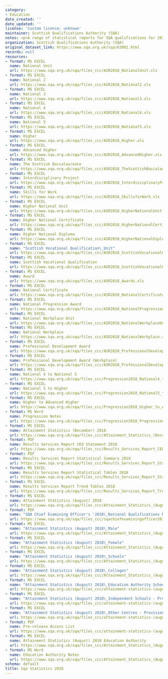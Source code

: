 ```yaml
---
category:
- Education
date_created: ''
date_updated: ''
license: 'Custom licence: unknown'
maintainer: Scottish Qualifications Authority (SQA)
notes: <p>A range of statistical reports for SQA qualifications for 2018.</p>
organization: Scottish Qualifications Authority (SQA)
original_dataset_link: https://www.sqa.org.uk/sqa/63001.html
records: null
resources:
- format: MS EXCEL
  name: National Unit
  url: https://www.sqa.org.uk/sqa/files_ccc/ASR2018_NationalUnit.xls
- format: MS EXCEL
  name: National 2
  url: https://www.sqa.org.uk/sqa/files_ccc/ASR2018_National2.xls
- format: MS EXCEL
  name: National 3
  url: https://www.sqa.org.uk/sqa/files_ccc/ASR2018_National3.xls
- format: MS EXCEL
  name: National 4
  url: https://www.sqa.org.uk/sqa/files_ccc/ASR2018_National4.xls
- format: MS EXCEL
  name: National 5
  url: https://www.sqa.org.uk/sqa/files_ccc/ASR2018_National5.xls
- format: MS EXCEL
  name: Higher
  url: https://www.sqa.org.uk/sqa/files_ccc/ASR2018_Higher.xls
- format: MS EXCEL
  name: Advanced Higher
  url: https://www.sqa.org.uk/sqa/files_ccc/ASR2018_AdvancedHigher.xls
- format: MS EXCEL
  name: The Scottish Baccalaureate
  url: https://www.sqa.org.uk/sqa/files_ccc/ASR2018_TheScottishBaccalaureate.xls
- format: MS EXCEL
  name: Interdisciplinary Project
  url: https://www.sqa.org.uk/sqa/files_ccc/ASR2018_InterdisciplinaryProject.xls
- format: MS EXCEL
  name: Skills for Work
  url: https://www.sqa.org.uk/sqa/files_ccc/ASR2018_SkillsforWork.xls
- format: MS EXCEL
  name: Higher National Unit
  url: https://www.sqa.org.uk/sqa/files_ccc/ASR2018_HigherNationalUnit.xls
- format: MS EXCEL
  name: Higher National Certificate
  url: https://www.sqa.org.uk/sqa/files_ccc/ASR2018_HigherNationalCertificate.xls
- format: MS EXCEL
  name: Higher National Diploma
  url: https://www.sqa.org.uk/sqa/files_ccc/ASR2018_HigherNationalDiploma.xls
- format: MS EXCEL
  name: "Scottish Vocational Qualification\_Unit"
  url: https://www.sqa.org.uk/sqa/files_ccc/ASR2018_ScottishVocationalQualificationUnit.xls
- format: MS EXCEL
  name: Scottish Vocational Qualification
  url: https://www.sqa.org.uk/sqa/files_ccc/ASR2018_ScottishVocationalQualification.xls
- format: MS EXCEL
  name: Award
  url: https://www.sqa.org.uk/sqa/files_ccc/ASR2018_Awards.xls
- format: MS EXCEL
  name: National Certificate
  url: https://www.sqa.org.uk/sqa/files_ccc/ASR2018_NationalCertificate.xls
- format: MS EXCEL
  name: National Progression Award
  url: https://www.sqa.org.uk/sqa/files_ccc/ASR2018_NationalProgressionAward.xls
- format: MS EXCEL
  name: National Workplace Unit
  url: https://www.sqa.org.uk/sqa/files_ccc/ASR2018_NationalWorkplaceUnit.xls
- format: MS EXCEL
  name: National Workplace
  url: https://www.sqa.org.uk/sqa/files_ccc/ASR2018_NationalWorkplace.xls
- format: MS EXCEL
  name: Professional Development Award
  url: https://www.sqa.org.uk/sqa/files_ccc/ASR2018_ProfessionalDevelopmentAward.xls
- format: MS EXCEL
  name: Professional Development Award (Workplace)
  url: https://www.sqa.org.uk/sqa/files_ccc/ASR2018_ProfessionalDevelopmentAwardWorkplace.xls
- format: MS EXCEL
  name: National 4 to National 5
  url: https://www.sqa.org.uk/sqa/files_ccc/Progression2018_National4_to_National5.xls
- format: MS EXCEL
  name: National 5 to Higher
  url: https://www.sqa.org.uk/sqa/files_ccc/Progression2018_National5_to_Higher.xls
- format: MS EXCEL
  name: Higher to Advanced Higher
  url: https://www.sqa.org.uk/sqa/files_ccc/Progression2018_Higher_to_Advanced_Higher.xls
- format: MS Word
  name: Progression Notes
  url: https://www.sqa.org.uk/sqa/files_ccc/Progression2018_Progression_Notes.docx
- format: MS EXCEL
  name: Attainment Statistics (December) 2018
  url: https://www.sqa.org.uk/sqa/files_ccc/Attainment_Statistics_(December)_2018.xls
- format: PDF
  name: Results Services Report CEO Statement 2018
  url: https://www.sqa.org.uk/sqa/files_ccc/Results_Services_Report_CEO_Statement_2018.pdf
- format: PDF
  name: Results Services Report Statistical Summary 2018
  url: https://www.sqa.org.uk/sqa/files_ccc/Results_Services_Report_Statistical_Summary_2018.pdf
- format: MS EXCEL
  name: Results Services Report Statistical Tables 2018
  url: https://www.sqa.org.uk/sqa/files_ccc/Results_Services_Report_Statistical_Tables_2018.xls
- format: MS EXCEL
  name: Results Services Report Trend Tables 2018
  url: https://www.sqa.org.uk/sqa/files_ccc/Results_Services_Report_Trend_Tables_2018.xlsx
- format: MS EXCEL
  name: Attainment Statistics (August) 2018
  url: https://www.sqa.org.uk/sqa/files_ccc/Attainment_Statistics_(August)_2018.xls
- format: PDF
  name: "SQA Chief Examining Officer's '2018\_National Qualifications Results' Report"
  url: https://www.sqa.org.uk/sqa/files_ccc/sqachiefexaminingofficer2018nqreport.pdf
- format: MS EXCEL
  name: "Attainment Statistics (August) 2018\_Male"
  url: https://www.sqa.org.uk/sqa/files_ccc/Attainment_Statistics_(August)_2018_Male.xls
- format: MS EXCEL
  name: "Attainment Statistics (August) 2018\_Female"
  url: https://www.sqa.org.uk/sqa/files_ccc/Attainment_Statistics_(August)_2018_Female.xls
- format: MS EXCEL
  name: "Attainment Statistics (August) 2018\_Schools"
  url: https://www.sqa.org.uk/sqa/files_ccc/Attainment_Statistics_(August)_2018_Schools.xls
- format: MS EXCEL
  name: "Attainment Statistics (August) 2018\_Colleges"
  url: https://www.sqa.org.uk/sqa/files_ccc/Attainment_Statistics_(August)_2018_Colleges.xls
- format: MS EXCEL
  name: "Attainment Statistics (August) 2018\_Education Authority Schools - Provisional"
  url: https://www.sqa.org.uk/sqa/files_ccc/attainment-statistics-(august)-2018-education-authority-schools.xls
- format: MS EXCEL
  name: "Attainment Statistics (August) 2018\_Independent Schools - Provisional"
  url: https://www.sqa.org.uk/sqa/files_ccc/attainment-statistics-(august)-2018-independent-schools.xls
- format: MS EXCEL
  name: "Attainment Statistics (August) 2018\_Other Centres - Provisional"
  url: https://www.sqa.org.uk/sqa/files_ccc/attainment-statistics-(august)-2018-other-centres.xls
- format: PDF
  name: Pre-release Access List
  url: https://www.sqa.org.uk/sqa/files_ccc/attainment-statistics-(august)-2018-pre-releaselist-centre-type.pdf
- format: MS EXCEL
  name: Attainment Statistics (August) 2018 Education Authority
  url: https://www.sqa.org.uk/sqa/files_ccc/Attainment_Statistics_(August)_2018_EA.xls
- format: MS Word
  name: Education Authority Notes
  url: https://www.sqa.org.uk/sqa/files_ccc/Attainment_Statistics_(August)_2018_EA_Notes.docx
schema: default
title: Sqa Statistics 2018
---
```

